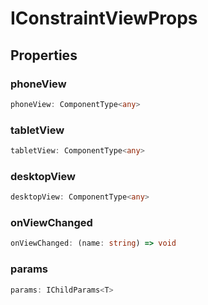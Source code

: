 # IConstraintViewProps

## Properties

### phoneView

```ts
phoneView: ComponentType<any>
```

### tabletView

```ts
tabletView: ComponentType<any>
```

### desktopView

```ts
desktopView: ComponentType<any>
```

### onViewChanged

```ts
onViewChanged: (name: string) => void
```

### params

```ts
params: IChildParams<T>
```
